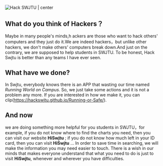 ![Hack SWJTU | center](http://ofsbfjrbr.bkt.clouddn.com/banner.png)

## What do you think of Hackers？

Maybe in many people's minds,h ackers are those who want to hack others' computers and they just do it.We are indeed hackers，but unlike other hackers, we don't make others' computers break down.And just on the contrary, we are supposed to help students in SWJTU. To be honest, Hack Swjtu is better than any teams I have ever seen.

##  What have we done?

In Swjtu, everybody knows there is an APP that wasting our time named *Running World on Campus*. So, we just take some actions and it is not a problem any more. If you are interested in how we make it, you can clip(https://hackswjtu.github.io/Running-or-Safe/).

## And now

we are doing something more helpful for you students in SWJTU，for example, if you do not know where to find the charts you need, then you can visit our website **HiSwjtu** ; if you do not know how much left in your ID card, then you can visit **HiSwjtu** ... In order to save time in searching, we will make the information you may need easier to touch. There is a wish in our minds that makes everyone understand that what you need to do is just to visit **HiSwjtu**, whenever and wherever you have difficulties. 

